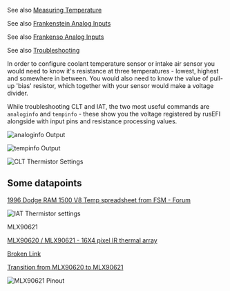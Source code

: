 See also [Measuring Temperature](http://rusefi.com/articles/measuring_temperature/)

See also [Frankenstein Analog Inputs](Hardware-Frankenstein#step-3-analog-inputs)

See also [Frankenso Analog Inputs](Hardware-Frankenso#analog-inputs)

See also [Troubleshooting](Troubleshooting)

In order to configure coolant temperature sensor or intake air sensor you would need to know it's resistance at three temperatures - lowest, highest and somewhere in between. You would also need to know the value of pull-up 'bias' resistor, which together with your sensor would make a voltage divider.

While troubleshooting CLT and IAT, the two most useful commands are `analoginfo` and `tempinfo` - these show you the voltage registered by rusEFI alongside with input pins and resistance processing values.

![analoginfo Output](Images/analoginfo2.png)

![tempinfo Output](Images/tempinfo.png)

![CLT Thermistor Settings](Images/thermistor_settings.png)

## Some datapoints

[1996 Dodge RAM 1500 V8 Temp spreadsheet from FSM - Forum](http://rusefi.com/forum/viewtopic.php?f=3&t=864&start=60#p15344)

![IAT Thermistor settings](Images/IAT_screen.png)


MLX90621

[MLX90620 / MLX90621 - 16X4 pixel IR thermal array](http://forum.arduino.cc/index.php?topic=126244.0)

[Broken Link](http://www.melexis.com/Asset/Datasheet-IR-thermometer-16X4-sensor-array-MLX90620-DownloadLink-6099.aspx)

[Transition from MLX90620 to MLX90621](https://www.melexis.com/en/documents/documentation/how-it-works/how-it-works-transition-mlx90620-mlx90621)

![MLX90621  Pinout](Images/MLX90621_pinout.png)
